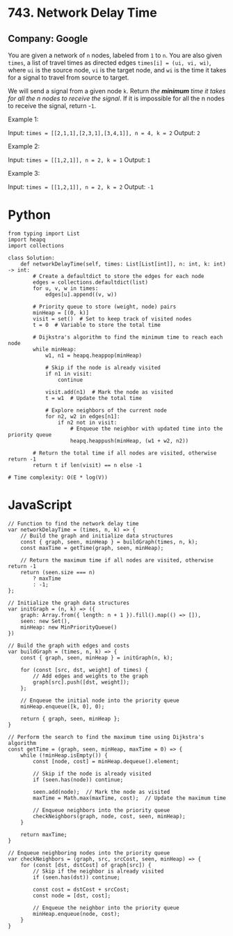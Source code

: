 # 743. Network Delay Time
## Company: Google

You are given a network of `n` nodes, labeled from `1` to `n`. You are also given `times`, a list of travel times as directed edges `times[i] = (ui, vi, wi)`, where `ui` is the source node, `vi` is the target node, and `wi` is the time it takes for a signal to travel from source to target.

We will send a signal from a given node `k`. Return *the **minimum** time it takes for all the n nodes to receive the signal*. If it is impossible for all the n nodes to receive the signal, return -`1`.


Example 1:


Input: `times = [[2,1,1],[2,3,1],[3,4,1]], n = 4, k = 2`
Output: `2`

Example 2:

Input: `times = [[1,2,1]], n = 2, k = 1`
Output: `1`

Example 3:

Input: `times = [[1,2,1]], n = 2, k = 2`
Output: `-1`

# Python
```
from typing import List
import heapq
import collections

class Solution:
    def networkDelayTime(self, times: List[List[int]], n: int, k: int) -> int:
        # Create a defaultdict to store the edges for each node
        edges = collections.defaultdict(list)
        for u, v, w in times:
            edges[u].append((v, w))

        # Priority queue to store (weight, node) pairs
        minHeap = [(0, k)]
        visit = set()  # Set to keep track of visited nodes
        t = 0  # Variable to store the total time

        # Dijkstra's algorithm to find the minimum time to reach each node
        while minHeap:
            w1, n1 = heapq.heappop(minHeap)

            # Skip if the node is already visited
            if n1 in visit:
                continue

            visit.add(n1)  # Mark the node as visited
            t = w1  # Update the total time

            # Explore neighbors of the current node
            for n2, w2 in edges[n1]:
                if n2 not in visit:
                    # Enqueue the neighbor with updated time into the priority queue
                    heapq.heappush(minHeap, (w1 + w2, n2))

        # Return the total time if all nodes are visited, otherwise return -1
        return t if len(visit) == n else -1

# Time complexity: O(E * log(V))
```
# JavaScript
```
// Function to find the network delay time
var networkDelayTime = (times, n, k) => {
    // Build the graph and initialize data structures
    const { graph, seen, minHeap } = buildGraph(times, n, k);
    const maxTime = getTime(graph, seen, minHeap);

    // Return the maximum time if all nodes are visited, otherwise return -1
    return (seen.size === n)
        ? maxTime
        : -1;
};

// Initialize the graph data structures
var initGraph = (n, k) => ({
    graph: Array.from({ length: n + 1 }).fill().map(() => []),
    seen: new Set(),
    minHeap: new MinPriorityQueue()
})

// Build the graph with edges and costs
var buildGraph = (times, n, k) => {
    const { graph, seen, minHeap } = initGraph(n, k);

    for (const [src, dst, weight] of times) {
        // Add edges and weights to the graph
        graph[src].push([dst, weight]);
    };

    // Enqueue the initial node into the priority queue
    minHeap.enqueue([k, 0], 0);

    return { graph, seen, minHeap };
}

// Perform the search to find the maximum time using Dijkstra's algorithm
const getTime = (graph, seen, minHeap, maxTime = 0) => {
    while (!minHeap.isEmpty()) {
        const [node, cost] = minHeap.dequeue().element;

        // Skip if the node is already visited
        if (seen.has(node)) continue;

        seen.add(node);  // Mark the node as visited
        maxTime = Math.max(maxTime, cost);  // Update the maximum time

        // Enqueue neighbors into the priority queue
        checkNeighbors(graph, node, cost, seen, minHeap);
    }

    return maxTime;
}

// Enqueue neighboring nodes into the priority queue
var checkNeighbors = (graph, src, srcCost, seen, minHeap) => {
    for (const [dst, dstCost] of graph[src]) {
        // Skip if the neighbor is already visited
        if (seen.has(dst)) continue;

        const cost = dstCost + srcCost;
        const node = [dst, cost];

        // Enqueue the neighbor into the priority queue
        minHeap.enqueue(node, cost);
    }
}
```